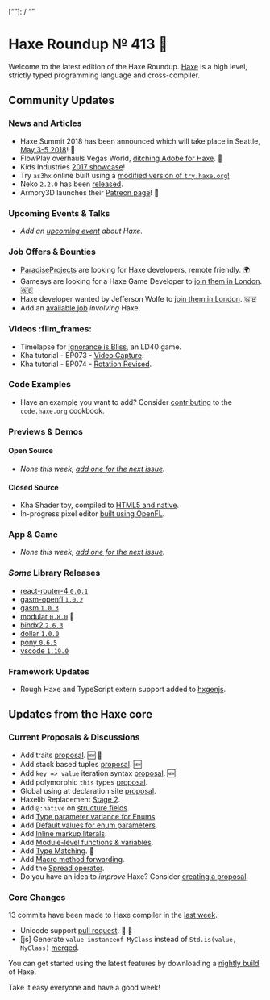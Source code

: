 [_template]: ../templates/roundup.html
[date]: / "2017-12-21 10:03:00"
[modified]: / "2017-12-21 10:03:00"
[published]: / "2017-12-21 12:00:00"
[description]: / "The latest news covering the Haxe community, featuring upcoming talks, the latest HaxeLib releases, game previews and lots more!"
[“”]: / “”

# Haxe Roundup № 413 :santa:

Welcome to the latest edition of the Haxe Roundup. [Haxe](http://haxe.org/?utm_source=haxe.io) is a high level, strictly typed programming language and cross-compiler.

## Community Updates

### News and Articles

- Haxe Summit 2018 has been announced which will take place in Seattle, [May 3-5 2018](https://haxe.org/blog/seattle-haxe-summit-2018/)! :tada:
- FlowPlay overhauls Vegas World, [ditching Adobe for Haxe](https://venturebeat.com/2017/12/12/flowplay-overhauls-vegas-world-ditches-adobe-flash-for-haxe/). :metal:
- Kids Industries [2017 showcase](http://community.haxe.org/t/kids-industries-end-of-2017/283)!
- Try `as3hx` online built using a [modified version of `try.haxe.org`!](http://community.haxe.org/t/try-as3hx-online/289)
- Neko `2.2.0` has been [released](https://github.com/HaxeFoundation/neko/releases/tag/v2-2-0).
- Armory3D launches their [Patreon page](https://www.patreon.com/armory)! :star2:

### Upcoming Events & Talks

- _Add an [upcoming event](https://github.com/skial/haxe.io/labels/events) about Haxe._

### Job Offers & Bounties

- [ParadiseProjects](http://community.haxe.org/t/any-haxers-available-for-fun-at-work/280/1) are looking for Haxe developers, remote friendly. :earth_africa:
- Gamesys are looking for a Haxe Game Developer to [join them in London](http://www.gamesyscorporate.com/careers/jobs/?gh_jid=934217&gh_src=pwbc581). :gb:
- Haxe developer wanted by Jefferson Wolfe to [join them in London](https://twitter.com/Jefferson_Wolfe/status/936231893472874496). :gb:
- Add an [available job](https://github.com/skial/haxe.io/labels/jobs) _involving_ Haxe.

### Videos :film_frames:

- Timelapse for [Ignorance is Bliss](https://www.youtube.com/watch?v=cgn3uOo1GOc), an LD40 game.
- Kha tutorial - EP073 - [Video Capture](https://www.youtube.com/watch?v=Up606FRoUAU).
- Kha tutorial - EP074 - [Rotation Revised](https://www.youtube.com/watch?v=fqlikOnnUkY).

### Code Examples

- Have an example you want to add? Consider [contributing](https://github.com/HaxeFoundation/code-cookbook#contributing-articles) to the `code.haxe.org` cookbook.

### Previews & Demos

#### Open Source

- _None this week, [add one for the next issue](https://github.com/skial/haxe.io/labels/next-roundup)._

#### Closed Source

- Kha Shader toy, compiled to [HTML5 and native](https://twitter.com/lewislepton/status/943256856255959040).
- In-progress pixel editor [built using OpenFL](https://twitter.com/targanchiku/status/943093712133017600).

### App & Game 

- _None this week, [add one for the next issue](https://github.com/skial/haxe.io/labels/next-roundup)._

### _Some_ Library Releases

- [react-router-4 `0.0.1`](http://lib.haxe.org/p/react-router-4)
- [gasm-openfl `1.0.2`](http://lib.haxe.org/p/gasm-openfl)
- [gasm `1.0.3`](http://lib.haxe.org/p/gasm)
- [modular `0.8.0`](http://lib.haxe.org/p/modular) :star2:
- [bindx2 `2.6.3`](http://lib.haxe.org/p/bindx2)
- [dollar `1.0.0`](http://lib.haxe.org/p/Dollar)
- [pony `0.6.5`](http://lib.haxe.org/p/pony)
- [vscode `1.19.0`](http://lib.haxe.org/p/vscode)

### Framework Updates

- Rough Haxe and TypeScript extern support added to [hxgenjs](https://github.com/kevinresol/hxgenjs/pull/12).

## Updates from the Haxe core

### Current Proposals & Discussions

- Add traits [proposal](https://github.com/HaxeFoundation/haxe-evolution/pull/40). :new: :star2:
- Add stack based tuples [proposal](https://github.com/HaxeFoundation/haxe-evolution/pull/38). :new:
- Add `key => value` iteration syntax [proposal](https://github.com/HaxeFoundation/haxe-evolution/pull/37). :new:
- Add polymorphic `this` types [proposal](https://github.com/HaxeFoundation/haxe-evolution/pull/36).
- Global using at declaration site [proposal](https://github.com/HaxeFoundation/haxe-evolution/issues/35).
- Haxelib Replacement [Stage 2](https://github.com/HaxeFoundation/haxe-evolution/issues/34).
- Add `@:native` on [structure fields](https://github.com/HaxeFoundation/haxe-evolution/pull/32).
- Add [Type parameter variance for Enums](https://github.com/HaxeFoundation/haxe-evolution/pull/28).
- Add [Default values for enum parameters](https://github.com/HaxeFoundation/haxe-evolution/issues/27).
- Add [Inline markup literals](https://github.com/HaxeFoundation/haxe-evolution/pull/26).
- Add [Module-level functions & variables](https://github.com/HaxeFoundation/haxe-evolution/pull/24).
- Add [Type Matching](https://github.com/HaxeFoundation/haxe-evolution/pull/20). :star2:
- Add [Macro method forwarding](https://github.com/HaxeFoundation/haxe-evolution/pull/18).
- Add the [Spread operator](https://github.com/HaxeFoundation/haxe-evolution/pull/7).
- Do you have an idea to _improve_ Haxe? Consider [creating a proposal].

### Core Changes

13 commits have been made to Haxe compiler in the [last week].

- Unicode support [pull request](https://github.com/HaxeFoundation/haxe/pull/6748). :star2: :pray:
- [js] Generate `value instanceof MyClass` instead of `Std.is(value, MyClass)` [merged](https://github.com/HaxeFoundation/haxe/pull/6687).

You can get started using the latest features by downloading a [nightly build] of Haxe.

Take it easy everyone and have a good week!

[last week]: https://github.com/issues?utf8=%E2%9C%93&q=closed%3A2017-12-17..2017-12-21+org%3Ahaxefoundation+is%3Aclosed+
[nightly build]: http://build.haxe.org
[creating a proposal]: https://github.com/HaxeFoundation/haxe-evolution
